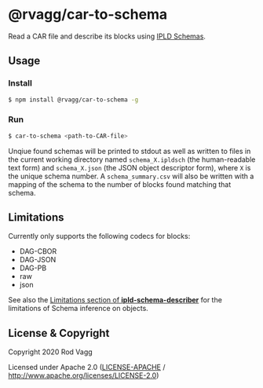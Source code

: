 # @rvagg/car-to-schema

Read a CAR file and describe its blocks using [IPLD Schemas](https://specs.ipld.io/schemas/).

## Usage

### Install

```sh
$ npm install @rvagg/car-to-schema -g
```

### Run

```sh
$ car-to-schema <path-to-CAR-file>
```

Unqiue found schemas will be printed to stdout as well as written to files in the current working directory named `schema_X.ipldsch` (the human-readable text form) and `schema_X.json` (the JSON object descriptor form), where `X` is the unique schema number. A `schema_summary.csv` will also be written with a mapping of the schema to the number of blocks found matching that schema.

## Limitations

Currently only supports the following codecs for blocks:

* DAG-CBOR
* DAG-JSON
* DAG-PB
* raw
* json

See also the [Limitations section of **ipld-schema-describer**](https://github.com/rvagg/js-ipld-schema-describer#limitations) for the limitations of Schema inference on objects.

## License & Copyright

Copyright 2020 Rod Vagg

Licensed under Apache 2.0 ([LICENSE-APACHE](LICENSE-APACHE) / http://www.apache.org/licenses/LICENSE-2.0)
